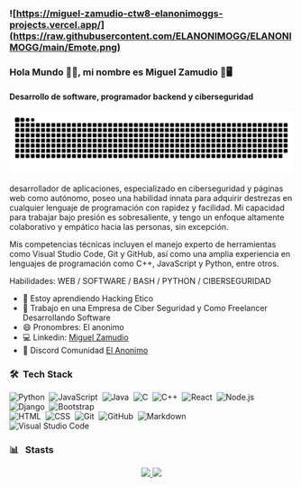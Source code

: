 ### ![https://miguel-zamudio-ctw8-elanonimoggs-projects.vercel.app/](https://raw.githubusercontent.com/ELANONIMOGG/ELANONIMOGG/main/Emote.png) 
### Hola Mundo 🧠🤖, mi nombre es Miguel Zamudio 📱🖥️ 
#### Desarrollo de software, programador backend y ciberseguridad

<picture>
  <source
    media="(prefers-color-scheme: dark)"
    srcset="https://raw.githubusercontent.com/platane/snk/output/github-contribution-grid-snake-dark.svg"
  />
  <source
    media="(prefers-color-scheme: light)"
    srcset="https://raw.githubusercontent.com/platane/snk/output/github-contribution-grid-snake.svg"  />
  <img
    alt="github contribution grid snake animation"
    src="https://raw.githubusercontent.com/platane/snk/output/github-contribution-grid-snake.svg"
  />
</picture>

desarrollador de aplicaciones, especializado en ciberseguridad y páginas web como autónomo, poseo una habilidad innata para adquirir destrezas en cualquier lenguaje de programación con rapidez y facilidad. Mi capacidad para trabajar bajo presión es sobresaliente, y tengo un enfoque altamente colaborativo y empático hacia las personas, sin excepción.

Mis competencias técnicas incluyen el manejo experto de herramientas como Visual Studio Code, Git y GitHub, así como una amplia experiencia en lenguajes de programación como C++, JavaScript y Python, entre otros.

Habilidades: WEB / SOFTWARE / BASH / PYTHON  / CIBERSEGURIDAD

- 🌱 Estoy aprendiendo Hacking Etico 
- 🗽 Trabajo en una Empresa de Ciber Seguridad y Como Freelancer Desarrollando Software
- 😄 Pronombres: El anonimo 
- 💻 Linkedin: [Miguel Zamudio](https://www.linkedin.com/in/miguel-zamudio-dev/)
- 🤖 Discord Comunidad [El Anonimo](https://discord.gg/pURKaj3myT)

### 🛠 &nbsp;Tech Stack

![Python](https://img.shields.io/badge/-Python-05122A?style=flat&logo=python)&nbsp;
![JavaScript](https://img.shields.io/badge/-JavaScript-05122A?style=flat&logo=javascript)&nbsp;
![Java](https://img.shields.io/badge/-Java-05122A?style=flat&logo=Java&logoColor=FFA518)&nbsp;
![C](https://img.shields.io/badge/-C-05122A?style=flat&logo=C&logoColor=A8B9CC)&nbsp;
![C++](https://img.shields.io/badge/-C++-05122A?style=flat&logo=C%2B%2B&logoColor=00599C)&nbsp;
![React](https://img.shields.io/badge/-React-05122A?style=flat&logo=react)&nbsp;
![Node.js](https://img.shields.io/badge/-Node.js-05122A?style=flat&logo=node.js)&nbsp;
![Django](https://img.shields.io/badge/-Django-05122A?style=flat&logo=django&logoColor=092E20)&nbsp;
![Bootstrap](https://img.shields.io/badge/-Bootstrap-05122A?style=flat&logo=bootstrap&logoColor=563D7C)\
![HTML](https://img.shields.io/badge/-HTML-05122A?style=flat&logo=HTML5)&nbsp;
![CSS](https://img.shields.io/badge/-CSS-05122A?style=flat&logo=CSS3&logoColor=1572B6)&nbsp;
![Git](https://img.shields.io/badge/-Git-05122A?style=flat&logo=git)&nbsp;
![GitHub](https://img.shields.io/badge/-GitHub-05122A?style=flat&logo=github)&nbsp;
![Markdown](https://img.shields.io/badge/-Markdown-05122A?style=flat&logo=markdown)\
![Visual Studio Code](https://img.shields.io/badge/-Visual%20Studio%20Code-05122A?style=flat&logo=visual-studio-code&logoColor=007ACC)&nbsp;


### 📊 &nbsp; Stasts

<p align="center">
<a href="https://github.com/AVS1508">
  <img height="180em" src="https://github-readme-stats-eight-theta.vercel.app/api?username=ELANONIMOGG&show_icons=true&theme=tokyonight&include_all_commits=true&count_private=true"/>
  <img height="180em" src="https://github-readme-stats-eight-theta.vercel.app/api/top-langs/?username=ELANONIMOGG&layout=compact&langs_count=8&theme=tokyonight"/>
</a>
</p>

